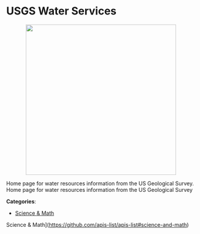 # USGS Water Services
<p align="center">
    <img width="400" src="https://raw.githubusercontent.com/apis-list/apis-list/apis/usgs-water-services/logo_256x256.png" />
</p>

Home page for water resources information from the US Geological Survey.  Home page for water resources information from the US Geological Survey



**Categories**:
- [Science & Math](https://github.com/apis-list/apis-list#science-and-math)



Science & Math](https://github.com/apis-list/apis-list#science-and-math)





